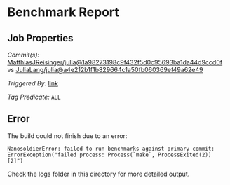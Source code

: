 # Benchmark Report

## Job Properties

*Commit(s):* [MatthiasJReisinger/julia@1a98273198c9f432f5d0c95693ba1da44d9ccd0f](https://github.com/MatthiasJReisinger/julia/commit/1a98273198c9f432f5d0c95693ba1da44d9ccd0f) vs [JuliaLang/julia@a4e212b1f1b829664c1a50fb060369ef49a62e49](https://github.com/JuliaLang/julia/commit/a4e212b1f1b829664c1a50fb060369ef49a62e49)

*Triggered By:* [link](https://github.com/JuliaLang/julia/pull/18064#issuecomment-241461615)

*Tag Predicate:* `ALL`

## Error

The build could not finish due to an error:

```
NanosoldierError: failed to run benchmarks against primary commit: ErrorException("failed process: Process(`make`, ProcessExited(2)) [2]")
```

Check the logs folder in this directory for more detailed output.

